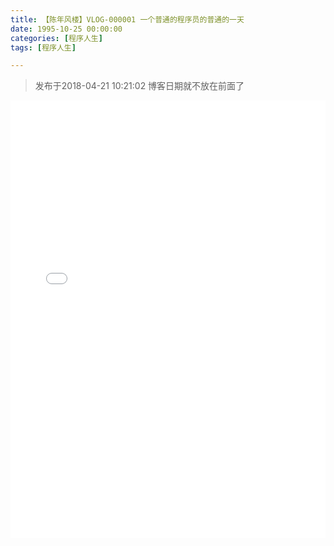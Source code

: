 ```yaml
---
title: 【陈年风楼】VLOG-000001 一个普通的程序员的普通的一天
date: 1995-10-25 00:00:00
categories: [程序人生]
tags: [程序人生]

---
```


>   发布于2018-04-21 10:21:02 博客日期就不放在前面了

<iframe src="//player.bilibili.com/player.html?aid=22367659&cid=37047708&page=1" scrolling="no" border="0" frameborder="no" framespacing="0" allowfullscreen="true" style="width: 100%;height: 700px"> </iframe>